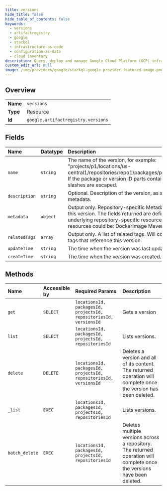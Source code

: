 ```yaml
---
title: versions
hide_title: false
hide_table_of_contents: false
keywords:
  - versions
  - artifactregistry
  - google    
  - stackql
  - infrastructure-as-code
  - configuration-as-data
  - cloud inventory
description: Query, deploy and manage Google Cloud Platform (GCP) infrastructure and resources using SQL
custom_edit_url: null
image: /img/providers/google/stackql-google-provider-featured-image.png
---
```

  
    

## Overview
<table><tbody>
<tr><td><b>Name</b></td><td><code>versions</code></td></tr>
<tr><td><b>Type</b></td><td>Resource</td></tr>
<tr><td><b>Id</b></td><td><code>google.artifactregistry.versions</code></td></tr>
</tbody></table>

## Fields
| Name | Datatype | Description |
|:-----|:---------|:------------|
| `name` | `string` | The name of the version, for example: "projects/p1/locations/us-central1/repositories/repo1/packages/pkg1/versions/art1". If the package or version ID parts contain slashes, the slashes are escaped. |
| `description` | `string` | Optional. Description of the version, as specified in its metadata. |
| `metadata` | `object` | Output only. Repository-specific Metadata stored against this version. The fields returned are defined by the underlying repository-specific resource. Currently, the resources could be: DockerImage MavenArtifact |
| `relatedTags` | `array` | Output only. A list of related tags. Will contain up to 100 tags that reference this version. |
| `updateTime` | `string` | The time when the version was last updated. |
| `createTime` | `string` | The time when the version was created. |
## Methods
| Name | Accessible by | Required Params | Description |
|:-----|:--------------|:----------------|:------------|
| `get` | `SELECT` | `locationsId, packagesId, projectsId, repositoriesId, versionsId` | Gets a version |
| `list` | `SELECT` | `locationsId, packagesId, projectsId, repositoriesId` | Lists versions. |
| `delete` | `DELETE` | `locationsId, packagesId, projectsId, repositoriesId, versionsId` | Deletes a version and all of its content. The returned operation will complete once the version has been deleted. |
| `_list` | `EXEC` | `locationsId, packagesId, projectsId, repositoriesId` | Lists versions. |
| `batch_delete` | `EXEC` | `locationsId, packagesId, projectsId, repositoriesId` | Deletes multiple versions across a repository. The returned operation will complete once the versions have been deleted. |

